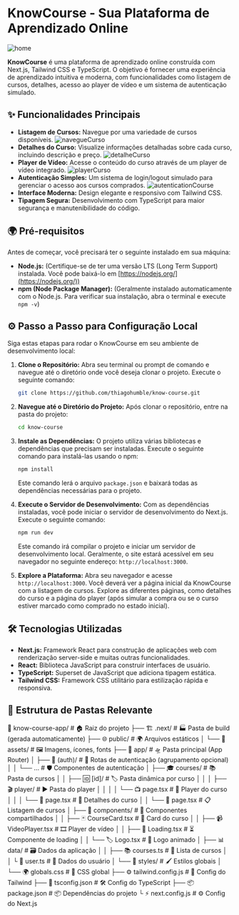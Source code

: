 # KnowCourse - Sua Plataforma de Aprendizado Online


![home](https://github.com/user-attachments/assets/17c1dfb9-530a-4bff-92cb-f391c6f28b28)





**KnowCourse** é uma plataforma de aprendizado online construída com Next.js, Tailwind CSS e TypeScript. O objetivo é fornecer uma experiência de aprendizado intuitiva e moderna, com funcionalidades como listagem de cursos, detalhes, acesso ao player de vídeo e um sistema de autenticação simulado. 

## ✨ Funcionalidades Principais

* **Listagem de Cursos:** Navegue por uma variedade de cursos disponíveis.
  ![navegueCurso](https://github.com/user-attachments/assets/3a8fb003-7464-4ef8-9aa8-0b0c6afefe78)
* **Detalhes do Curso:** Visualize informações detalhadas sobre cada curso, incluindo descrição e preço.
  ![detalheCurso](https://github.com/user-attachments/assets/1ce26c6d-700e-48c8-9a6f-23c9a1525cf5)
* **Player de Vídeo:** Acesse o conteúdo do curso através de um player de vídeo integrado.
  ![playerCurso](https://github.com/user-attachments/assets/018b00c5-053c-47b4-8ae2-1e5278438bf3)
* **Autenticação Simples:** Um sistema de login/logout simulado para gerenciar o acesso aos cursos comprados.
  ![autenticationCourse](https://github.com/user-attachments/assets/1cc7374d-a8a4-4573-a488-65d73c4a6f97)
* **Interface Moderna:** Design elegante e responsivo com Tailwind CSS.
* **Tipagem Segura:** Desenvolvimento com TypeScript para maior segurança e manutenibilidade do código.

## 🌍 Pré-requisitos

Antes de começar, você precisará ter o seguinte instalado em sua máquina:

* **Node.js:** (Certifique-se de ter uma versão LTS (Long Term Support) instalada. Você pode baixá-lo em [https://nodejs.org/](https://nodejs.org/))
* **npm (Node Package Manager):** (Geralmente instalado automaticamente com o Node.js. Para verificar sua instalação, abra o terminal e execute `npm -v`)

## ⚙️ Passo a Passo para Configuração Local

Siga estas etapas para rodar o KnowCourse em seu ambiente de desenvolvimento local:

1.  **Clone o Repositório:**
    Abra seu terminal ou prompt de comando e navegue até o diretório onde você deseja clonar o projeto. Execute o seguinte comando:

    ```bash
    git clone https://github.com/thiagohumble/know-course.git
    ```

2.  **Navegue até o Diretório do Projeto:**
    Após clonar o repositório, entre na pasta do projeto:

    ```bash
    cd know-course
    ```

3.  **Instale as Dependências:**
    O projeto utiliza várias bibliotecas e dependências que precisam ser instaladas. Execute o seguinte comando para instalá-las usando o npm:

    ```bash
    npm install
    ```

    Este comando lerá o arquivo `package.json` e baixará todas as dependências necessárias para o projeto.

4.  **Execute o Servidor de Desenvolvimento:**
    Com as dependências instaladas, você pode iniciar o servidor de desenvolvimento do Next.js. Execute o seguinte comando:

    ```bash
    npm run dev
    ```

    Este comando irá compilar o projeto e iniciar um servidor de desenvolvimento local. Geralmente, o site estará acessível em seu navegador no seguinte endereço: `http://localhost:3000`.

5.  **Explore a Plataforma:**
    Abra seu navegador e acesse `http://localhost:3000`. Você deverá ver a página inicial da KnowCourse com a listagem de cursos. Explore as diferentes páginas, como detalhes do curso e a página do player (após simular a compra ou se o curso estiver marcado como comprado no estado inicial).

## 🛠️ Tecnologias Utilizadas

* **Next.js:** Framework React para construção de aplicações web com renderização server-side e muitas outras funcionalidades.
* **React:** Biblioteca JavaScript para construir interfaces de usuário.
* **TypeScript:** Superset de JavaScript que adiciona tipagem estática.
* **Tailwind CSS:** Framework CSS utilitário para estilização rápida e responsiva.

## 📂 Estrutura de Pastas Relevante
📁 know-course-app/            # 🏠 Raiz do projeto
├── 🏗️ .next/                 # 🏭 Pasta de build (gerada automaticamente)
├── 🌐 public/                # 🌍 Arquivos estáticos
│   └── 🎨 assets/            # 🖼️ Imagens, ícones, fonts
├── 🚀 app/                   # 🛸 Pasta principal (App Router)
│   ├── 🔐 (auth)/            # 🔑 Rotas de autenticação (agrupamento opcional)
│   │   └── ...               # 🛡️ Componentes de autenticação
│   ├── 🎓 courses/           # 📚 Pasta de cursos
│   │   ├── 🆔 [id]/          # 🏷️ Pasta dinâmica por curso
│   │   │   ├── 🎬 player/    # ▶️ Pasta do player
│   │   │   │   └── 📺 page.tsx  # 🎥 Player do curso
│   │   │   └── 📄 page.tsx   # 📝 Detalhes do curso
│   │   └── 📄 page.tsx       # 📋 Listagem de cursos
│   ├── 🧩 components/        # 🧱 Componentes compartilhados
│   │   ├── 🃏 CourseCard.tsx # 🎴 Card do curso
│   │   ├── 📹 VideoPlayer.tsx # 🎞️ Player de vídeo
│   │   ├── 🔄 Loading.tsx    # ⏳ Componente de loading
│   │   └── 🏷️ Logo.tsx       # 🎨 Logo animado
│   ├── 📊 data/              # 🗃️ Dados da aplicação
│   │   ├── 📚 courses.ts     # 🏫 Lista de cursos
│   │   └️ 👤 user.ts         # 🤵 Dados do usuário
│   └── 🎨 styles/            # 🖌️ Estilos globais
│       └── 🌍 globals.css    # 🎨 CSS global
├── ⚙️ tailwind.config.js     # 🌈 Config do Tailwind
├── 📜 tsconfig.json          # 🛠️ Config do TypeScript
├── 📦 package.json           # 📦 Dependências do projeto
└️ ⚡ next.config.js          # ⚙️ Config do Next.js

